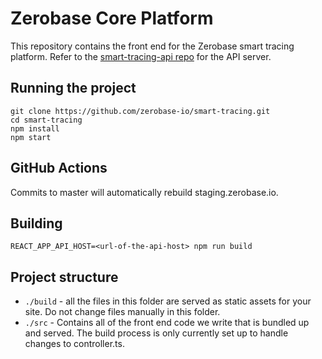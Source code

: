 # Zerobase Core Platform

This repository contains the front end for the Zerobase smart tracing platform. Refer to the [smart-tracing-api repo](https://github.com/zerobase-io/smart-tracing-api) for the API server.

## Running the project

    git clone https://github.com/zerobase-io/smart-tracing.git
    cd smart-tracing
    npm install
    npm start

## GitHub Actions

Commits to master will automatically rebuild staging.zerobase.io.

## Building

    REACT_APP_API_HOST=<url-of-the-api-host> npm run build

## Project structure

- `./build` - all the files in this folder are served as static assets for your site. Do not change files manually in this folder.
- `./src` - Contains all of the front end code we write that is bundled up and served. The build process is only currently set up to handle changes to controller.ts.
